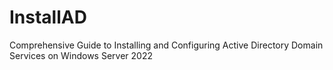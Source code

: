# InstallAD
Comprehensive Guide to Installing and Configuring Active Directory Domain Services on Windows Server 2022
